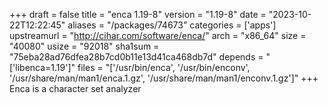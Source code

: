 +++
draft = false
title = "enca 1.19-8"
version = "1.19-8"
date = "2023-10-22T12:22:45"
aliases = "/packages/74673"
categories = ['apps']
upstreamurl = "http://cihar.com/software/enca/"
arch = "x86_64"
size = "40080"
usize = "92018"
sha1sum = "75eba28ad76dfea28b7cd0b11e13d41ca468db7d"
depends = "['libenca=1.19']"
files = "['/usr/bin/enca', '/usr/bin/enconv', '/usr/share/man/man1/enca.1.gz', '/usr/share/man/man1/enconv.1.gz']"
+++
Enca is a character set analyzer